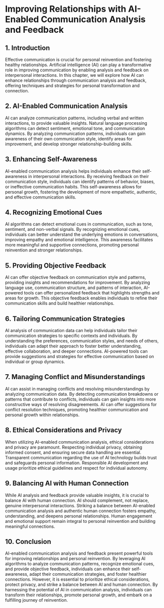 # Improving Relationships with AI-Enabled Communication Analysis and Feedback

## 1\. Introduction

Effective communication is crucial for personal reinvention and fostering healthy relationships. Artificial intelligence (AI) can play a transformative role in improving communication by enabling analysis and feedback on interpersonal interactions. In this chapter, we will explore how AI can enhance relationships through communication analysis and feedback, offering techniques and strategies for personal transformation and connection.

## 2\. AI-Enabled Communication Analysis

AI can analyze communication patterns, including verbal and written interactions, to provide valuable insights. Natural language processing algorithms can detect sentiment, emotional tone, and communication dynamics. By analyzing communication patterns, individuals can gain awareness of their own communication style, identify areas for improvement, and develop stronger relationship-building skills.

## 3\. Enhancing Self-Awareness

AI-enabled communication analysis helps individuals enhance their self-awareness in interpersonal interactions. By receiving feedback on their communication style, individuals can identify patterns of behavior, biases, or ineffective communication habits. This self-awareness allows for personal growth, fostering the development of more empathetic, authentic, and effective communication skills.

## 4\. Recognizing Emotional Cues

AI algorithms can detect emotional cues in communication, such as tone, sentiment, and non-verbal signals. By recognizing emotional cues, individuals can better understand the underlying emotions in conversations, improving empathy and emotional intelligence. This awareness facilitates more meaningful and supportive connections, promoting personal reinvention and stronger relationships.

## 5\. Providing Objective Feedback

AI can offer objective feedback on communication style and patterns, providing insights and recommendations for improvement. By analyzing language use, communication structure, and patterns of interaction, AI-powered tools can offer personalized feedback that highlights strengths and areas for growth. This objective feedback enables individuals to refine their communication skills and build healthier relationships.

## 6\. Tailoring Communication Strategies

AI analysis of communication data can help individuals tailor their communication strategies to specific contexts and individuals. By understanding the preferences, communication styles, and needs of others, individuals can adapt their approach to foster better understanding, effective collaboration, and deeper connections. AI-powered tools can provide suggestions and strategies for effective communication based on individual or group dynamics.

## 7\. Managing Conflict and Misunderstandings

AI can assist in managing conflicts and resolving misunderstandings by analyzing communication data. By detecting communication breakdowns or patterns that contribute to conflicts, individuals can gain insights into more constructive ways of resolving disagreements. AI can offer suggestions for conflict resolution techniques, promoting healthier communication and personal growth within relationships.

## 8\. Ethical Considerations and Privacy

When utilizing AI-enabled communication analysis, ethical considerations and privacy are paramount. Respecting individual privacy, obtaining informed consent, and ensuring secure data handling are essential. Transparent communication regarding the use of AI technology builds trust and safeguards personal information. Responsible AI development and usage prioritize ethical guidelines and respect for individual autonomy.

## 9\. Balancing AI with Human Connection

While AI analysis and feedback provide valuable insights, it is crucial to balance AI with human connection. AI should complement, not replace, genuine interpersonal interactions. Striking a balance between AI-enabled communication analysis and authentic human connection fosters empathy, understanding, and deepens personal relationships. Human engagement and emotional support remain integral to personal reinvention and building meaningful connections.

## 10\. Conclusion

AI-enabled communication analysis and feedback present powerful tools for improving relationships and personal reinvention. By leveraging AI algorithms to analyze communication patterns, recognize emotional cues, and provide objective feedback, individuals can enhance their self-awareness, adapt their communication strategies, and foster healthier connections. However, it is essential to prioritize ethical considerations, protect privacy, and strike a balance between AI and human connection. By harnessing the potential of AI in communication analysis, individuals can transform their relationships, promote personal growth, and embark on a fulfilling journey of reinvention.

